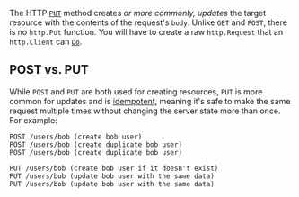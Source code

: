 The HTTP [`PUT`](https://developer.mozilla.org/en-US/docs/Web/HTTP/Methods/PUT) method creates _or more commonly, updates_ the target resource with the contents of the request's `body`. Unlike `GET` and `POST`, there is no `http.Put` function. You will have to create a raw `http.Request` that an `http.Client` can [`Do`](https://pkg.go.dev/net/http#Client.Do).

## POST vs. PUT

While `POST` and `PUT` are both used for creating resources, `PUT` is more common for updates and is [idempotent](https://developer.mozilla.org/en-US/docs/Glossary/Idempotent), meaning it's safe to make the same request multiple times without changing the server state more than once. For example:

```
POST /users/bob (create bob user)
POST /users/bob (create duplicate bob user)
POST /users/bob (create duplicate bob user)
```

```
PUT /users/bob (create bob user if it doesn't exist)
PUT /users/bob (update bob user with the same data)
PUT /users/bob (update bob user with the same data)
```